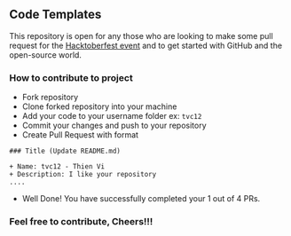 ## Code Templates

This repository is open for any those who are looking to make some pull request for the [Hacktoberfest event](https://hacktoberfest.com/) and to get started with GitHub and the open-source world.

### How to contribute to project

+ Fork repository
+ Clone forked repository into your machine
+ Add your code to your username folder ex: `tvc12`
+ Commit your changes and push to your repository
+ Create Pull Request with format

```
### Title (Update README.md)

+ Name: tvc12 - Thien Vi
+ Description: I like your repository
....
```
+ Well Done! You have successfully completed your 1 out of 4 PRs. 


### Feel free to contribute, Cheers!!!
